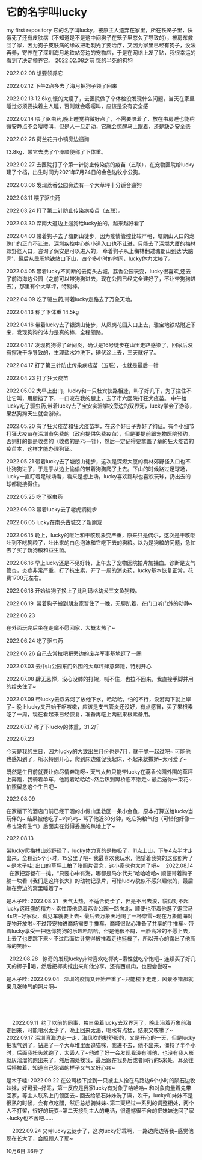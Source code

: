 # 它的名字叫lucky
my first repository
它的名字叫lucky，被原主人遗弃在家里，所在铁笼子里，快饿死了还有皮肤病（不知道是不是这中间狗子在笼子里憋久了导致的），被房东救回了家，因为狗子皮肤病的缘故把毛剃光了要治疗，又因为家里已经有狗子，没法再养，寄养在了深圳海月地铁站旁边的宠物店，于是在网络上发了贴，我很幸运的看到了决定领养它。
2022.02.08之前
饿的半死的狗狗



2022.02.08
想要领养它



2022.02.12
下午2点多去了海月把狗子领了回来



2022.02.13
12.6kg,饿的太瘦了，去医院做了个体检没发现什么问题，当天在家里睡觉必须要挨着主人睡，否则就会嘤嘤叫，应该是没有安全感



2022.02.14
喂了驱虫药,晚上睡觉稍微好点了，不需要陪着了，放在书房睡也能稍微安静点不会嘤嘤叫，但是人一旦走动，它就会惊醒马上跟着，还是缺乏安全感



2022.02.26
荷兰花卉小镇旁边遛狗



13.8kg，带它去洗了个澡顺便称了下体重。

2022.02.27
去医院打了个第一针防止传染病的疫苗（五联），在宠物医院给lucky建了个档，出生时间为2021年7月24日的金色边牧小公狗。

2022.03.06
发现荔香公园旁边有一个大草坪十分适合遛狗



2022.03.11
喂了驱虫药

2022.03.24
打了第二针防止传染病疫苗（五联）。

2022.03.30
深南大道边上遛狗给lucky拍的，越来越好看了



2022.04.03
带着狗子去了塘朗山徒步，因为疫情管控比较严格，塘朗山入口的龙珠门的正门不让进，深圳疾控中心的小道入口也不让进，只能去了深燃大厦的梅林郊野径入口，咨询了保安是可以进入的， 牵着狗子从上梅林翻过塘朗山到达‘大脑壳’，最后从民乐地铁站口下山，四个多小时的时间，lucky体力太棒了。



2022.04.05
带着lucky不间断的去南头古城，荔香公园玩耍，lucky很喜欢,还去了前海海边公园（之前可以带狗狗进去，现在公园已经完全建好了，不让带狗狗进去），那里有个大草坪，特别棒。



2022.04.09
吃了驱虫药,带着lucky走路去了万象天地。



2022.04.13
称了下体重 14.5kg

2022.04.16
带着lucky去了银湖山徒步，从凤岗花园入口上去，雅宝地铁站附近下来，发现狗狗的体力是真的棒，全程领路。



2022.04.17
发现狗狗得了趾间炎，确认是16号徒步在山里走路感染了，回家后没有擦洗干净导致的，生理盐水冲洗下，碘伏涂上去，三天就好了。

2022.04.17
打了第三针防止传染病疫苗（五联），也就是最后一针

2022.04.23
打了狂犬疫苗



2022.05.02
大早上出门，lucky和一只杜宾狭路相逢，叫了好几下，为了拦住不让它叫，用腿挡了下，一口咬在我的腿上，去了市六医院打狂犬疫苗。 中午给lucky吃了驱虫药,带着lucky去了宝安实验学校旁边的双界河，lucky学会了游泳，果然狗狗天生就会游泳。



2022.05.20
有了狂犬疫苗和狂犬疫苗本，在这个好日子办好了狗证。有个小细节打狂犬疫苗在深圳市免费的（政府提供免费疫苗），但是要提前跟宠物医院预约，否则打的都是收费的（收费的是75一针），然后一定记得要拿盖了章的狂犬疫苗的疫苗本，这样才能办理狗证。

2022.05.21
带着lucky去了塘朗山徒步，这次是深燃大厦的梅林郊野径入口也不让狗狗进了，于是乎从边上偷偷的带着狗狗爬了上去。下山的时候路过足球场，lucky一直盯着足球场看，看来是想上场，lucky喜欢踢球也喜欢玩球，扔出去的球都能接得住。



2022.05.25
吃了驱虫药



2022.06.03
带着lucky去了老虎涧徒步



2022.06.05
lucky在南头古城交了新朋友



2022.06.15
晚上，lucky的呕吐和干咳现象变严重，原来只是偶尔，这次是干咳呕吐到不吃狗粮了，吐出来的白色泡沫和它吃下去的狗粮。以为是狗粮的问题，急忙去了买了新狗粮和益生菌。

2022.06.16
早上lucky还是不见好转，上午去了宠物医院拍片加抽血。诊断是支气管炎，炎症非常严重，打了抗生素，开了一周的消炎药，lucky基本恢复正常，花费1700元左右。



2022.06.18
开始给狗子换上了比利玛格幼犬三文鱼狗粮。



2022.06.19
 带着狗子搬到朋友家暂住了一晚，无聊趴着，在门口听门外的动静~



2022.06.23

在外面玩完后坐在走廊不愿回家，大概太热了~


2022.06.24
吃了驱虫药



2022.06.26
自己去常拉粑粑旁边的废弃军事基地逛了一圈


2022.07.03
去中山公园东门外围的大草坪肆意奔跑，特别开心

2022.07.08
肆无忌惮，没心没肺的打架，喊不住，也拉不回来，我直接手脚并用的给夹住了~


2022.07.09
带lucky去双界河了放他下水，哈哈哈，怕的不行，没游两下就上岸了~
晚上lucky又开始干呕咳嗽，应该是支气管炎还没好，有点感冒，买了果根素吃了一周，现在看起来已经恢复，准备再吃上两瓶果根素备用。

2022.07.17
称了下lucky的体重，31.2斤



2022.07.23



今天是我的生日，因为lucky的大致出生月份也是7月，就干脆一起过吧~
可能他也感知到了，所以特别开心，爬到床边催促我起床，不起来就撒娇~太可爱了~

既然是生日前就要让你尽情奔跑呀~
天气太热只能带lucky在荔香公园外围的草坪上奔跑，我骑着单车，他跑着哈哈哈~然后热到蹲桥底不愿走~
最后送你一束花~拍照留念这个生日吧~


2022.08.09


在家楼下的酒店门前已经干涸的小假山里救回一条小金鱼，原本打算送给lucky当玩伴的~
结果被他吃了~呜呜呜~
骂了他近30分钟，吃它狗粮气他（可惜他好像一点也没有生气）后面实在觉得委屈的趴地上了~


2022.08.13


带lucky爬梅林山郊野径了，lucky体力真的是棒极了，11点上山，下午4点半才走出来，全程近5个小时，15公里了吧~
我最喜欢我玩水，他望着我笑的这张照片了~
是木子哇:
出口的草坪上拍了张照片留念，这小家伙也太帅了吧~   
2022.08.14  
在家把野餐布一摊，“只要心中有海，哪都是马尔代夫”哈哈哈哈~ 顺便带着狗子躺一块看《我们是这样长大》的动物记录片，可惜lucky貌似不感兴趣似的，最后躺在旁边的窝里睡着了~

是木子哇:
2022.08.21  
天气太热，不适合徒步了，但是不出去浪，貌似对不起lucky这旺盛的精力~ 索性带他绕着荔香公园一路向北，顺便也带着他逛了逛宝马4s店~好家伙，看见车就要上去~ 最后去万象天地喝了一杯奈雪~现在万象前海对宠物开放啦~不过带宠物进商场需要手推车，商城很贴心准备了共享的手推车~ 带着lucky享受一把迷你狗狗的乐趣哈哈哈，但是他很不屑，一脸高冷的不愿上去，上去了也要跳下来~ 不过后面估计觉得被推着走也挺棒了，所以开心的露出了他高冷的笑脸~  



 
2022.08.28  
惊奇的发现lucky非常喜欢吃椰肉~索性就吃个饱吧~ 连续买了好几天的椰子🥥喝，然后把椰肉挖出来和他分享，还有西瓜肉，也要尝尝呀~

是木子哇:
2022.09.04  
深圳的疫情又开始严重了~只能楼下走走，风景不错那就来几张帅气的照片吧~  

  

  

   
2022.09.11  约了以前的同事，独自带着lucky去双界河了，晚上沿着万象前海走回来，可能喝水太少了，晚上回来太渴，喝水有点猛，结果又咳嗽了~  
2022.09.17
深圳湾海边走一走，海风吹的挺舒服的，又是开心的一天，但是lucky把我气到了，钻进了一个大草堆里面追猫咪，我进不去，他不出来，僵持了半个小时，后面我扭头就跑了，太丢人了~他过了好一会发现我没有叫他，也没有我人影就灰溜溜的跑出来了，然后四处找我，最后跟在我身后或者同行的5米处，耳朵往后搭拉着，知道自己犯错的样子又气又好心疼~ 

是木子哇:
2022.09.22
在公司楼下捡到一只被主人拴在马路边6个小时的陨石边牧妹妹，好可爱~好乖，第一反应是我家lucky有对象了哈哈哈~ 和对象商量着先带回家，等主人联系上门领回去~ 回去给陨石妹妹洗了澡，吹干，lucky和妹妹不是很熟的时候，会有点吃醋，然后总想骑妹妹~第二天经过一系列的调整相处，两个人不打架，很好的玩耍~第二天接到主人的电话，很遗憾很不舍的把妹妹送回了家~lucky也不舍吧...... 


   
2022.09.24
又带lucky去徒步了，这次lucky好乖啊，一路边爬边等我~感觉他现在长大了，会照顾人了耶~ 


10月6日
36斤了

